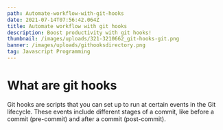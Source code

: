 ```yaml
---
path: Automate-workflow-with-git-hooks
date: 2021-07-14T07:56:42.064Z
title: Automate workflow with git hooks
description: Boost productivity with git hooks!
thumbnail: /images/uploads/321-3210662_git-hooks-git.png
banner: /images/uploads/githooksdirectory.png
tag: Javascript Programming
---
```

# What are git hooks

Git hooks are scripts that you can set up to run at certain events in the Git lifecycle. These events include different stages of a commit, like before a commit (pre-commit) and after a commit (post-commit).

